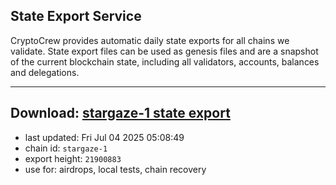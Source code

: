 ## State Export Service
CryptoCrew provides automatic daily state exports for all chains we validate. State export files can be used as genesis files and are a snapshot of the current blockchain state, including all validators, accounts, balances and delegations.

---
**Download: [stargaze-1 state export](https://dl-eu2.ccvalidators.com/SERVICE/stargaze/stargaze-1_export_21900883.json)**
---

- last updated: Fri Jul 04 2025 05:08:49
- chain id: `stargaze-1`
- export height: `21900883`
- use for: airdrops, local tests, chain recovery
